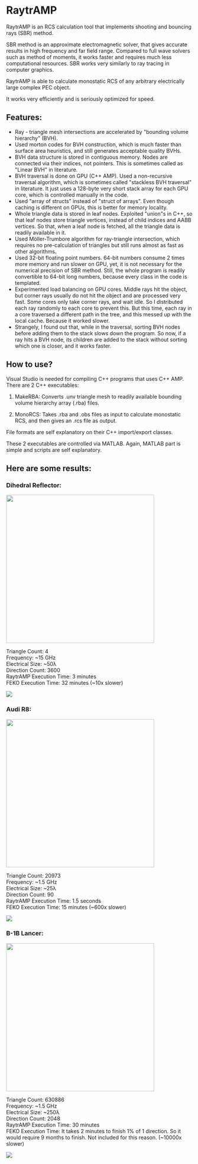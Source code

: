 # RaytrAMP

RaytrAMP is an RCS calculation tool that implements shooting and bouncing rays (SBR) method.

SBR method is an approximate electromagnetic solver, that gives accurate results in high frequency and far field range. Compared to full wave solvers such as method of moments, it works faster and requires much less
computational resources. SBR works very similarly to ray tracing in computer graphics.

RaytrAMP is able to calculate monostatic RCS of any arbitrary electrically large complex PEC object.

It works very efficiently and is seriously optimized for speed.

## Features:
* Ray - triangle mesh intersections are accelerated by "bounding volume hierarchy" (BVH).
* Used morton codes for BVH construction, which is much faster than surface area heuristics, and still generates acceptable quality BVHs.
* BVH data structure is stored in contiguous memory. Nodes are connected via their indices, not pointers. This is sometimes called as "Linear BVH" in literature.
* BVH traversal is done on GPU (C++ AMP). Used a non-recursive traversal algorithm, which is sometimes called "stackless BVH traversal" in literature. It just uses a 128-byte very short stack array for each GPU core, which is controlled manually in the code.
* Used "array of structs" instead of "struct of arrays". Even though caching is different on GPUs, this is better for memory locality.
* Whole triangle data is stored in leaf nodes. Exploited "union"s in C++, so that leaf nodes store triangle vertices, instead of child indices and AABB vertices. So that, when a leaf node is fetched, all the triangle data is readily available in it.
* Used Möller-Trumbore algorithm for ray-triangle intersection, which requires no pre-calculation of triangles but still runs almost as fast as other algorithms.
* Used 32-bit floating point numbers. 64-bit numbers consume 2 times more memory and run slower on GPU, yet, it is not necessary for the numerical precision of SBR method. Still, the whole program is readily convertible to 64-bit long numbers, because every class in the code is templated.
* Experimented load balancing on GPU cores. Middle rays hit the object, but corner rays usually do not hit the object and are processed very fast. Some cores only take corner rays, and wait idle. So I distributed each ray randomly to each core to prevent this. But this time, each ray in a core traversed a different path in the tree, and this messed up with the local cache. Because it worked slower.
* Strangely, I found out that, while in the traversal, sorting BVH nodes before adding them to the stack slows down the program. So now, if a ray hits a BVH node, its children are added to the stack without sorting which one is closer, and it works faster.

## How to use?
Visual Studio is needed for compiling C++ programs that uses C++ AMP. There are 2 C++ executables:

1) MakeRBA:
Converts .unv triangle mesh to readily available bounding volume hierarchy array (.rba) files.

2) MonoRCS:
Takes .rba and .obs files as input to calculate monostatic RCS, and then gives an .rcs file as output.

File formats are self explanatory on their C++ import/export classes.

These 2 executables are controlled via MATLAB. Again, MATLAB part is simple and scripts are self explanatory.

## Here are some results:

### Dihedral Reflector:

<img src="img/dihedralMesh.png" width="400">  

Triangle Count: 4  
Frequency: ~15 GHz  
Electrical Size: ~50λ  
Direction Count: 3600  
RaytrAMP Execution Time: 3 minutes  
FEKO Execution Time: 32 minutes (~10x slower)  

<img src="img/dihedral.png">  


### Audi R8:

<img src="img/audiMesh.png" width="400">  

Triangle Count: 20973  
Frequency: ~1.5 GHz  
Electrical Size: ~25λ  
Direction Count: 90  
RaytrAMP Execution Time: 1.5 seconds  
FEKO Execution Time: 15 minutes (~600x slower)  

<img src="img/audi.png">  


### B-1B Lancer:

<img src="img/lancerMesh.png" width="400">  

Triangle Count: 630886  
Frequency: ~1.5 GHz  
Electrical Size: ~250λ  
Direction Count: 2048  
RaytrAMP Execution Time: 30 minutes  
FEKO Execution Time: It takes 2 minutes to finish 1% of 1 direction. So it would require 9 months to finish. Not included for this reason. (~10000x slower)  

<img src="img/lancer.png">  

